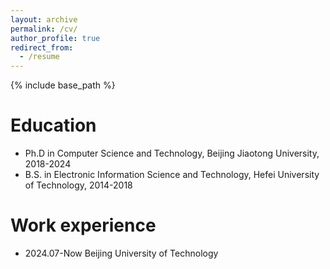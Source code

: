 ```yaml
---
layout: archive
permalink: /cv/
author_profile: true
redirect_from:
  - /resume
---
```


{% include base_path %}

Education
======
* Ph.D in Computer Science and Technology, Beijing Jiaotong University, 2018-2024
* B.S. in Electronic Information Science and Technology, Hefei University of Technology, 2014-2018

Work experience
======
* 2024.07-Now Beijing University of Technology
  
